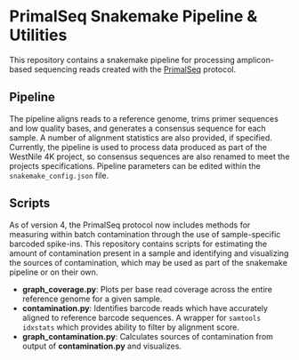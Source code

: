 # PrimalSeq Snakemake Pipeline & Utilities
This repository contains a snakemake pipeline for processing amplicon-based sequencing reads created with the 
[PrimalSeq](https://www.protocols.io/view/primalseq-generation-of-tiled-virus-amplicons-for-bez7jf9n) protocol. 

## Pipeline
The pipeline aligns reads to a reference genome, trims primer sequences and low quality bases, and generates a consensus 
sequence for each sample. A number of alignment statistics are also provided, if specified. Currently, the pipeline is 
used to process data produced as part of the WestNile 4K project, so consensus sequences are also renamed to meet the 
projects specifications. Pipeline parameters can be edited within the `snakemake_config.json` file. 

## Scripts
As of version 4, the PrimalSeq protocol now includes methods for measuring within batch contamination through the use of
sample-specific barcoded spike-ins. This repository contains scripts for estimating the amount of contamination present 
in a sample and identifying and visualizing the sources of contamination, which may be used as part of the snakemake 
pipeline or on their own. 

- **graph_coverage.py**: Plots per base read coverage across the entire reference genome for a given sample.
- **contamination.py**: Identifies barcode reads which have accurately aligned to reference barcode sequences. A wrapper
for `samtools idxstats` which provides ability to filter by alignment score.
- **graph_contamination.py**: Calculates sources of contamination from output of **contamination.py** and visualizes. 